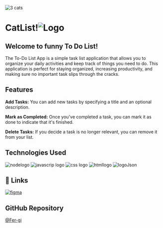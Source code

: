 ![3 cats](https://drive.google.com/uc?id=1yxKDjJLpBSNti9_Yq2Ec_AH9hcIMVI1K)





# **CatList!**![Logo](https://drive.google.com/uc?id=1QMS6n6AGJbsOVM5DDm3dAdvLNXdmOT0j) 

## **Welcome to funny To Do List!**

The To-Do List App is a simple task list application that allows you to organize your daily activities and keep track of things you need to do. This application is perfect for staying organized, increasing productivity, and making sure no important task slips through the cracks.


## **Features**
**Add Tasks:** You can add new tasks by specifying a title and an optional description.

**Mark as Completed:** Once you've completed a task, you can mark it as done to indicate that it's finished.

**Delete Tasks:** If you decide a task is no longer relevant, you can remove it from your list.


## Technologies Used
![nodelogo](https://encrypted-tbn0.gstatic.com/images?q=tbn:ANd9GcS4r4M8ixOnF1lxCHghSRlA6_R-aLdoNMkhTg&usqp=CAU)
![javascrip logo](https://cdn.iconscout.com/icon/free/png-256/free-javascript-2038874-1720087.png)
![css logo](https://cdn.iconscout.com/icon/free/png-256/free-css3-8-1175200.png)
![htmllogo](https://www.w3.org/html/logo/downloads/HTML5_Logo_256.png)
![logoJson](https://static-00.iconduck.com/assets.00/file-type-json-official-icon-256x256-og9b44j8.png)





## 🔗 Links
[![figma](https://res.cloudinary.com/crunchbase-production/image/upload/c_lpad,h_128,w_128,f_auto,q_auto:eco,dpr_1/bai3sh9mgzuihjoh8olj)](https://www.figma.com/file/75i2Xk7GqjJxyoiN4wVJKf/to-do-list?type=design&node-id=0%3A1&mode=design&t=Pu6ri1NEfQ3NAGXU-1)


## GitHub Repository 
[@Fer-gi](https://github.com/Fer-gi)

